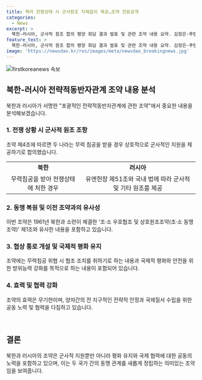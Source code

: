 ```yaml
---
title: 북러 전쟁상태 시 군사원조 지체없이 제공…조약 전문공개
categories:
  - News
excerpt: >
  북한-러시아, 군사적 원조 합의 평양 회담 결과 발표 및 관련 조약 내용 요약. 김정은-푸틴 정상, 28년 만에 동맹관계 복원. 자동 군사개입 조항으로 양국 간 동맹 강조. 포괄적인 전략적 동반자 관계에 관한 조약 제4조에 반영. 북한-러시아, 군사 및 기타 원조 제공 합의. 이번 조약은 1961년 조·소 동맹조약 제1조와 유사하게 작성됨. 최고위급 회담, 대화 및 협상으로 국제무대에서 공동보조 강화 목표.
feature_text: >
  북한-러시아, 군사적 원조 합의 평양 회담 결과 발표 및 관련 조약 내용 요약. 김정은-푸틴 정상, 28년 만에 동맹관계 복원. 자동 군사개입 조항으로 양국 간 동맹 강조. 포괄적인 전략적 동반자 관계에 관한 조약 제4조에 반영. 북한-러시아, 군사 및 기타 원조 제공 합의. 이번 조약은 1961년 조·소 동맹조약 제1조와 유사하게 작성됨. 최고위급 회담, 대화 및 협상으로 국제무대에서 공동보조 강화 목표.
image: 'https://newsdao.kr/res/images/meta/newsdao_breakingnews.jpg'
---
```


<p><img src="https://newsdao.kr/res/images/meta/newsdao_breakingnews.jpg" alt="firstkoreanews 속보" /></p>

<h2 data-ke-size="size26">북한-러시아 전략적동반자관계 조약 내용 분석</h2>

<p data-ke-size="size16">북한과 러시아가 서명한 "포괄적인 전략적동반자관계에 관한 조약"에서 중요한 내용을 분석해보겠습니다.</p>

<h3>1. 전쟁 상황 시 군사적 원조 조항</h3>

<p data-ke-size="size16">조약 제4조에 따르면 두 나라는 무력 침공을 받을 경우 상호적으로 군사적인 지원을 제공하기로 합의했습니다.</p>

<table>
  <tr>
    <td style="text-align: center; height: 17px;"><b>북한</b></td>
    <td style="text-align: center; height: 17px;"><b>러시아</b></td>
  </tr>
  <tr>
    <td style="text-align: center; height: 17px;">무력침공을 받아 전쟁상태에 처한 경우</td>
    <td style="text-align: center; height: 17px;">유엔헌장 제51조와 국내 법에 따라 군사적 및 기타 원조를 제공</td>
  </tr>
</table>

<h3>2. 동맹 복원 및 이전 조약과의 유사성</h3>

<p data-ke-size="size16">이번 조약은 1961년 북한과 소련이 체결한 '조·소 우호협조 및 상호원조조약(조·소 동맹조약)' 제1조와 유사한 내용을 포함하고 있습니다.</p>

<h3>3. 협상 통로 개설 및 국제적 평화 유지</h3>

<p data-ke-size="size16">조약에는 무력침공 위협 시 협조 조치를 취하기로 하는 내용과 국제적 평화와 안전을 위한 방위능력 강화를 목적으로 하는 내용이 포함되어 있습니다.</p>

<h3>4. 효력 및 협력 강화</h3>

<p data-ke-size="size16">조약의 효력은 무기한이며, 양자간의 전 지구적인 전략적 안정과 국제질서 수립을 위한 공동 노력 및 협력을 다짐하고 있습니다.</p>

<p data-ke-size="size16">&nbsp;</p>

<h2 data-ke-size="size26">결론</h2>

<p data-ke-size="size16">북한과 러시아의 조약은 군사적 지원뿐만 아니라 평화 유지와 국제 협력에 대한 공동의 노력을 포함하고 있으며, 이는 두 국가 간의 동맹 관계를 새롭게 정립하는 의미있는 조약임을 보여줍니다.</p>

